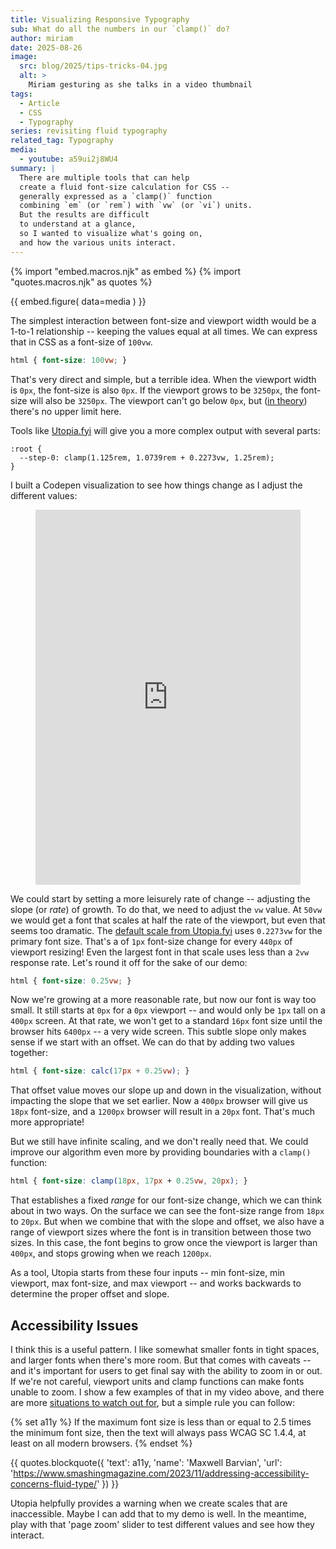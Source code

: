 ```yaml
---
title: Visualizing Responsive Typography
sub: What do all the numbers in our `clamp()` do?
author: miriam
date: 2025-08-26
image:
  src: blog/2025/tips-tricks-04.jpg
  alt: >
    Miriam gesturing as she talks in a video thumbnail
tags:
  - Article
  - CSS
  - Typography
series: revisiting fluid typography
related_tag: Typography
media:
  - youtube: a59ui2j8WU4
summary: |
  There are multiple tools that can help
  create a fluid font-size calculation for CSS --
  generally expressed as a `clamp()` function
  combining `em` (or `rem`) with `vw` (or `vi`) units.
  But the results are difficult
  to understand at a glance,
  so I wanted to visualize what's going on,
  and how the various units interact.
---
```


{% import "embed.macros.njk" as embed %}
{% import "quotes.macros.njk" as quotes %}

{{ embed.figure(
  data=media
) }}

The simplest interaction
between font-size and viewport width
would be a 1-to-1 relationship --
keeping the values equal at all times.
We can express that in CSS
as a font-size of `100vw`.

```css
html { font-size: 100vw; }
```

That's very direct and simple,
but a terrible idea.
When the viewport width is `0px`,
the font-size is also `0px`.
If the viewport grows to be `3250px`,
the font-size will also be `3250px`.
The viewport can't go below `0px`,
but
([in theory](https://meyerweb.com/eric/thoughts/2025/08/07/infinite-pixels/))
there's no upper limit here.

Tools like [Utopia.fyi](https://utopia.fyi/type/calculator/)
will give you a more complex output
with several parts:

```
:root {
  --step-0: clamp(1.125rem, 1.0739rem + 0.2273vw, 1.25rem);
}
```

I built a Codepen visualization
to see how things change
as I adjust the different values:

<figure>
<iframe height="600" style="width: 100%;" scrolling="no" title="Responsive Type Visualization" src="https://codepen.io/editor/miriamsuzanne/embed/0198be16-c4b8-71e7-9b81-15c2589c463f?default-tab=result" frameborder="no" loading="lazy" allowtransparency="true" allowfullscreen="true">
  See the Pen <a href="https://codepen.io/editor/miriamsuzanne/pen/0198be16-c4b8-71e7-9b81-15c2589c463f">
  Responsive Type Visualization</a> by Miriam Suzanne (<a href="https://codepen.io/miriamsuzanne">@miriamsuzanne</a>)
  on <a href="https://codepen.io">CodePen</a>.
</iframe>
</figure>

We could start by setting
a more leisurely rate of change --
adjusting the slope (or _rate_) of growth.
To do that,
we need to adjust the `vw` value.
At `50vw` we would get a font that scales
at half the rate of the viewport,
but even that seems too dramatic.
The [default scale from Utopia.fyi](https://utopia.fyi/type/calculator/)
uses `0.2273vw` for the primary font size.
That's a of `1px` font-size change for every
`440px` of viewport resizing!
Even the largest font in that scale
uses less than a `2vw` response rate.
Let's round it off for the sake of our demo:

```css
html { font-size: 0.25vw; }
```

Now we're growing at a more reasonable rate,
but now our font is way too small.
It still starts at `0px`
for a `0px` viewport --
and would only be `1px` tall
on a `400px` screen.
At that rate,
we won't get to a standard `16px` font size
until the browser hits `6400px` --
a very wide screen.
This subtle slope only makes sense
if we start with an offset.
We can do that by adding two values together:

```css
html { font-size: calc(17px + 0.25vw); }
```

That offset value moves our slope
up and down in the visualization,
without impacting the slope that we set earlier.
Now a `400px` browser
will give us `18px` font-size,
and a `1200px` browser
will result in a `20px` font.
That's much more appropriate!

But we still have infinite scaling,
and we don't really need that.
We could improve our algorithm even more
by providing boundaries with a `clamp()` function:

```css
html { font-size: clamp(18px, 17px + 0.25vw, 20px); }
```

That establishes a fixed _range_
for our font-size change,
which we can think about in two ways.
On the surface we can see the font-size range
from `18px` to `20px`.
But when we combine that with the slope
and offset,
we also have a range of viewport sizes
where the font is in transition
between those two sizes.
In this case,
the font begins to grow
once the viewport is larger than `400px`,
and stops growing when we reach `1200px`.

As a tool,
Utopia starts from these four inputs --
min font-size, min viewport,
max font-size, and max viewport --
and works backwards to determine
the proper offset and slope.

## Accessibility Issues

I think this is a useful pattern.
I like somewhat smaller fonts
in tight spaces,
and larger fonts when there's more room.
But that comes with caveats --
and it's important for users to get final say
with the ability to zoom in or out.
If we're not careful,
viewport units and clamp functions
can make fonts unable to zoom.
I show a few examples of that in my video above,
and there are more
[situations to watch out for](https://www.smashingmagazine.com/2023/11/addressing-accessibility-concerns-fluid-type/),
but a simple rule you can follow:

{% set a11y %}
If the maximum font size is less than or equal to
2.5 times the minimum font size,
then the text will always pass WCAG SC 1.4.4,
at least on all modern browsers.
{% endset %}

{{ quotes.blockquote({
  'text': a11y,
  'name': 'Maxwell Barvian',
  'url': 'https://www.smashingmagazine.com/2023/11/addressing-accessibility-concerns-fluid-type/'
}) }}

Utopia helpfully provides a warning
when we create scales that are inaccessible.
Maybe I can add that to my demo is well.
In the meantime,
play with that 'page zoom' slider
to test different values
and see how they interact.
